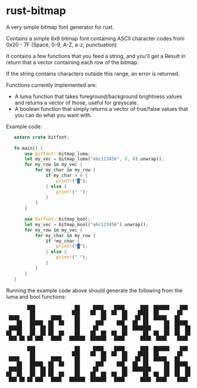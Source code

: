 # rust-bitmap
A very simple bitmap font generator for rust.

Contains a simple 8x8 bitmap font containing ASCII character codes from 0x20 - 7F (Space, 0-9, A-Z, a-z, punctuation)

It contains a few functions that you feed a string, and you'll get a Result in return that a vector containing each row of the bitmap.

If the string contains characters outside this range, an error is returned.

 Functions currently implemented are:
 - A luma function that takes foreground/background brightness values and returns a vector of those, useful for greyscale.
 - A boolean function that simply returns a vector of true/false values that you can do what you want with. 
 
 Example code:
 
 ```rust
    extern crate bitfont;
    
    fn main() {
        use bitfont::bitmap_luma;
        let my_vec = bitmap_luma("abc123456", 8, 0).unwrap();
        for my_row in my_vec {
            for my_char in my_row {
                if my_char > 0 {
                    print!("█");
                } else {
                    print!(" ");
                }
            }
        }
        
        use bitfont::bitmap_bool;
        let my_vec = bitmap_bool("abc123456").unwrap();
        for my_row in my_vec {
            for my_char in my_row {
                if *my_char {
                    print!("█");
                } else {
                    print!(" ");
                }
            }
        }
    }
```
 
 Running the example code above should generate the following from the luma and bool functions:

```
        ███               ██     ████    ████      ███  ██████    ███   
         ██              ███    ██  ██  ██  ██    ████  ██       ██     
 ████    ██      ████     ██        ██      ██   ██ ██  █████   ██      
    ██   █████  ██  ██    ██      ███     ███   ██  ██      ██  █████   
 █████   ██  ██ ██        ██     ██         ██  ███████     ██  ██  ██  
██  ██   ██  ██ ██  ██    ██    ██  ██  ██  ██      ██  ██  ██  ██  ██  
 ███ ██ ██ ███   ████   ██████  ██████   ████      ████  ████    ████   
                                                                        
        ███               ██     ████    ████      ███  ██████    ███   
         ██              ███    ██  ██  ██  ██    ████  ██       ██     
 ████    ██      ████     ██        ██      ██   ██ ██  █████   ██      
    ██   █████  ██  ██    ██      ███     ███   ██  ██      ██  █████   
 █████   ██  ██ ██        ██     ██         ██  ███████     ██  ██  ██  
██  ██   ██  ██ ██  ██    ██    ██  ██  ██  ██      ██  ██  ██  ██  ██  
 ███ ██ ██ ███   ████   ██████  ██████   ████      ████  ████    ████   
```
